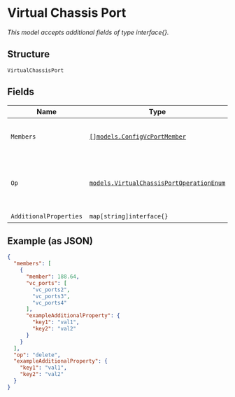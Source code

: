 
# Virtual Chassis Port

*This model accepts additional fields of type interface{}.*

## Structure

`VirtualChassisPort`

## Fields

| Name | Type | Tags | Description |
|  --- | --- | --- | --- |
| `Members` | [`[]models.ConfigVcPortMember`](../../doc/models/config-vc-port-member.md) | Required | **Constraints**: *Unique Items Required* |
| `Op` | [`models.VirtualChassisPortOperationEnum`](../../doc/models/virtual-chassis-port-operation-enum.md) | Required | enum: `delete`, `set`<br><br>**Constraints**: *Minimum Length*: `1` |
| `AdditionalProperties` | `map[string]interface{}` | Optional | - |

## Example (as JSON)

```json
{
  "members": [
    {
      "member": 188.64,
      "vc_ports": [
        "vc_ports2",
        "vc_ports3",
        "vc_ports4"
      ],
      "exampleAdditionalProperty": {
        "key1": "val1",
        "key2": "val2"
      }
    }
  ],
  "op": "delete",
  "exampleAdditionalProperty": {
    "key1": "val1",
    "key2": "val2"
  }
}
```

